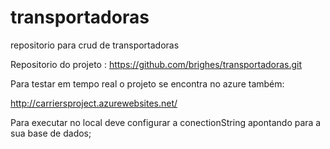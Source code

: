 # transportadoras
repositorio para crud de transportadoras


Repositorio do projeto : https://github.com/brighes/transportadoras.git

Para testar em tempo real o projeto se encontra no azure também:

http://carriersproject.azurewebsites.net/

Para executar no local deve configurar a conectionString apontando para a sua base de dados;
